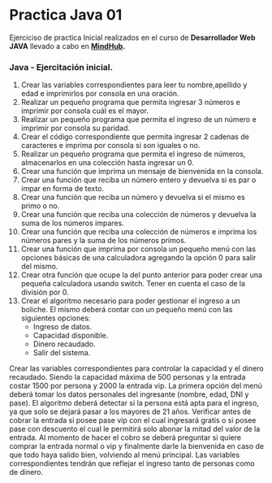 # Practica Java 01
 

Ejerciciso de practica Inicial realizados en el curso de **Desarrollador Web JAVA**  llevado a cabo en **[MindHub](https://mindhubweb.com "https://mindhubweb.com").** 

 ### Java - Ejercitación inicial.

1. Crear las variables correspondientes para leer tu nombre,apellido y edad e imprimirlos por consola en una oración.
2. Realizar un pequeño programa que permita ingresar 3 números e imprimir por consola cuál es el mayor.
3. Realizar un pequeño programa que permita el ingreso de un número e imprimir por consola su paridad.
4. Crear el código correspondiente que permita ingresar 2 cadenas de caracteres e imprima por consola si son iguales o no.
5. Realizar un pequeño programa que permita el ingreso de números, almacenarlos en una colección hasta ingresar un 0.
6. Crear una función que imprima un mensaje de bienvenida en la consola.
7. Crear una función que reciba un número entero y devuelva si es par o impar en forma de texto.
8. Crear una función que reciba un número y devuelva si el mismo es primo o no.
9. Crear una función que reciba una colección de números y devuelva la suma de los números impares.
10. Crear una función que reciba una colección de números e imprima los números pares y la suma de los números primos.
11. Crear una función que imprima por consola un pequeño menú con las opciones básicas de una calculadora agregando la opción 0 para salir del mismo.
12. Crear otra función que ocupe la del punto anterior para poder crear una pequeña calculadora usando switch. Tener en cuenta el caso de la división por 0.
13. Crear el algoritmo necesario para poder gestionar el ingreso a un boliche. El mismo deberá contar con un pequeño menú con las siguientes opciones:
    - Ingreso de datos.
    - Capacidad disponible.
    - Dinero recaudado.
    - Salir del sistema.
      
Crear las variables correspondientes para controlar la capacidad y el dinero recaudado. Siendo la capacidad máxima de 500
personas y la entrada costar 1500 por persona y 2000 la entrada vip.
 La primera opción del menú deberá tomar los datos personales del ingresante (nombre, edad, DNI y pase). El algoritmo deberá detectar si la persona está apta para el ingreso, ya que solo se dejará pasar a los mayores de 21 años.
Verificar antes de cobrar la entrada si posee pase vip con el cual ingresará gratis o si posee pase con descuento el cual le
permitirá solo abonar la mitad del valor de la entrada.
Al momento de hacer el cobro se deberá preguntar si quiere comprar la entrada normal o vip y finalmente darle la bienvenida en caso de que todo haya salido bien, volviendo al menú principal. 
Las variables correspondientes tendrán que reflejar el ingreso tanto de personas como de dinero.

